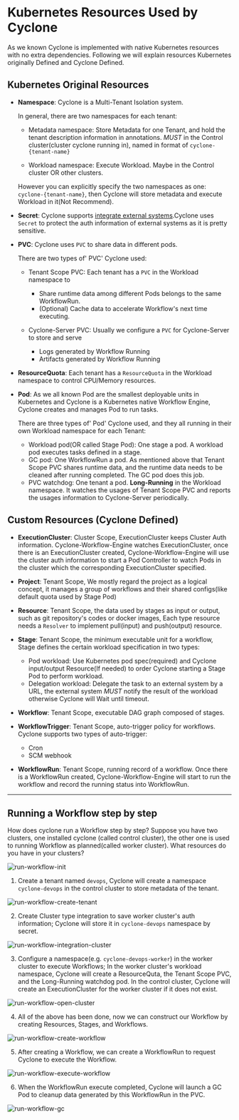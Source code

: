 # Kubernetes Resources Used by Cyclone

As we known Cyclone is implemented with native Kubernetes resources with no extra dependencies. Following we will explain resources Kubernetes originally Defined and Cyclone Defined.

## Kubernetes Original Resources

* **Namespace**: Cyclone is a Multi-Tenant Isolation system. 

    In general, there are two namespaces for each tenant:

    * Metadata namespace: Store Metadata for one Tenant, and hold the tenant description information in annotations. *MUST* in the Control cluster(cluster cyclone running in), named in format of `cyclone-{tenant-name}`

    * Workload namespace: Execute Workload. Maybe in the Control cluster OR other clusters. 

    However you can explicitly specify the two namespaces as one: `cyclone-{tenant-name}`, then Cyclone will store metadata and execute Workload in it(Not Recommend).

* **Secret**: Cyclone supports [integrate external systems](./user_guide.md#integration-center).Cyclone uses `Secret` to protect the auth information of external systems as it is pretty sensitive.

* **PVC**: Cyclone uses `PVC` to share data in different pods.

    There are two types of' PVC' Cyclone used:

    * Tenant Scope PVC: Each tenant has a `PVC` in the Workload namespace to 
        * Share runtime data among different Pods belongs to the same WorkflowRun.
        * (Optional) Cache data to accelerate Workflow's next time executing. 

    * Cyclone-Server PVC: Usually we configure a `PVC` for Cyclone-Server to store and serve
        * Logs generated by Workflow Running
        * Artifacts generated by Workflow Running

* **ResourceQuota**: Each tenant has a `ResourceQuota` in the Workload namespace to control CPU/Memory resources.

* **Pod**: As we all known Pod are the smallest deployable units in Kubernetes and Cyclone is a Kubernetes native Workflow Engine, Cyclone creates and manages Pod to run tasks. 

    There are three types of' Pod' Cyclone used, and they all running in their own Workload namespace for each Tenant:
    * Workload pod(OR called Stage Pod): One stage a pod. A workload pod executes tasks defined in a stage.
    * GC pod: One WorkflowRun a pod. As mentioned above that Tenant Scope PVC shares runtime data, and the runtime data needs to be cleaned after running completed. The GC pod does this job.
    * PVC watchdog: One tenant a pod.  **Long-Running** in the Workload namespace. It watches the usages of Tenant Scope PVC and reports the usages information to Cyclone-Server periodically. 

## Custom Resources (Cyclone Defined)

* **ExecutionCluster**: Cluster Scope, ExecutionCluster keeps Cluster Auth information. Cyclone-Workflow-Engine watches ExecutionCluster, once there is an ExecutionCluster created, Cyclone-Workflow-Engine will use the cluster auth information to start a Pod Controller to watch Pods in the cluster which the corresponding ExecutionCluster specified.

* **Project**: Tenant Scope, We mostly regard the project as a logical concept, it manages a group of workflows and their shared configs(like default quota used by Stage Pod)

* **Resource**: Tenant Scope, the data used by stages as input or output, such as git repository's codes or docker images, Each type resource needs a `Resolver` to implement pull(input) and push(output) resource.

* **Stage**: Tenant Scope, the minimum executable unit for a workflow, Stage defines the certain workload specification in two types:
    * Pod workload: Use Kubernetes pod spec(required) and Cyclone input/output Resource(If needed) to order Cyclone starting a Stage Pod to perform workload.
    * Delegation workload: Delegate the task to an external system by a URL, the external system *MUST* notify the result of the workload otherwise Cyclone will Wait until timeout.

* **Workflow**: Tenant Scope, executable DAG graph composed of stages.

* **WorkflowTrigger**: Tenant Scope, auto-trigger policy for workflows. Cyclone supports two types of auto-trigger:
    * Cron
    * SCM webhook

* **WorkflowRun**: Tenant Scope, running record of a workflow. Once there is a WorkflowRun created, Cyclone-Workflow-Engine will start to run the workflow and record the running status into WorkflowRun.

---

## Running a Workflow step by step

How does cyclone run a Workflow step by step? Suppose you have two clusters, one installed cyclone (called control cluster), the other one is used to running Workflow as planned(called worker cluster). What resources do you have in your clusters? 

![run-workflow-init](./images/run-workflow-init.png)

1. Create a tenant named `devops`, Cyclone will create a namespace `cyclone-devops` in the control cluster to store metadata of the tenant.

![run-workflow-create-tenant](./images/run-workflow-create-tenant.png)

2. Create Cluster type integration to save worker cluster's auth information; Cyclone will store it in `cyclone-devops` namespace by secret.

![run-workflow-integration-cluster](./images/run-workflow-integration-cluster.png)

3. Configure a namespace(e.g. `cyclone-devops-worker`) in the worker cluster to execute Workflows; In the worker cluster's workload namespace, Cyclone will create a ResourceQuta, the Tenant Scope PVC, and the Long-Running watchdog pod. In the control cluster, Cyclone will create an ExecutionCluster for the worker cluster if it does not exist.

![run-workflow-open-cluster](./images/run-workflow-open-cluster.png)

4. All of the above has been done, now we can construct our Workflow by creating Resources, Stages, and Workflows.

![run-workflow-create-workflow](./images/run-workflow-create-workflow.png)

5. After creating a Workflow, we can create a WorkflowRun to request Cyclone to execute the Workflow.

![run-workflow-execute-workflow](./images/run-workflow-execute-workflow.png)

6. When the WorkflowRun execute completed, Cyclone will launch a GC Pod to cleanup data generated by this WorkflowRun in the PVC.

![run-workflow-gc](./images/run-workflow-gc.png)

